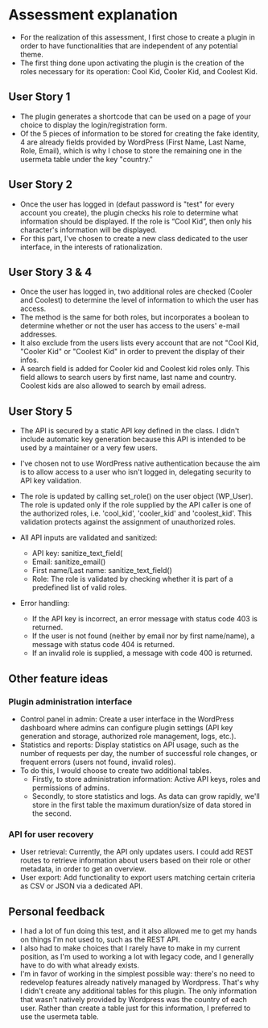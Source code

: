 # Assessment explanation

* For the realization of this assessment, I first chose to create a plugin in order to have functionalities that are independent of any potential theme.
* The first thing done upon activating the plugin is the creation of the roles necessary for its operation: Cool Kid, Cooler Kid, and Coolest Kid.

## User Story 1

* The plugin generates a shortcode that can be used on a page of your choice to display the login/registration form.
* Of the 5 pieces of information to be stored for creating the fake identity, 4 are already fields provided by WordPress (First Name, Last Name, Role, Email), which is why I chose to store the remaining one in the usermeta table under the key "country."

## User Story 2

* Once the user has logged in (defaut password is "test" for every account you create), the plugin checks his role to determine what information should be displayed. If the role is “Cool Kid”, then only his character's information will be displayed.
* For this part, I've chosen to create a new class dedicated to the user interface, in the interests of rationalization.

## User Story 3 & 4

* Once the user has logged in, two additional roles are checked (Cooler and Coolest) to determine the level of information to which the user has access.
* The method is the same for both roles, but incorporates a boolean to determine whether or not the user has access to the users' e-mail addresses.
* It also exclude from the users lists every account that are not "Cool Kid, "Cooler Kid" or "Coolest Kid" in order to prevent the display of their infos.
* A search field is added for Cooler kid and Coolest kid roles only. This field allows to search users by first name, last name and country. Coolest kids are also allowed to search by email adress.

## User Story 5

* The API is secured by a static API key defined in the class. I didn't include automatic key generation because this API is intended to be used by a maintainer or a very few users.
* I've chosen not to use WordPress native authentication because the aim is to allow access to a user who isn't logged in, delegating security to API key validation.
* The role is updated by calling set_role() on the user object (WP_User). The role is updated only if the role supplied by the API caller is one of the authorized roles, i.e. 'cool_kid', 'cooler_kid' and 'coolest_kid'. This validation protects against the assignment of unauthorized roles.
* All API inputs are validated and sanitized:

  * API key: sanitize_text_field(
  * Email: sanitize_email()
  * First name/Last name: sanitize_text_field()
  * Role: The role is validated by checking whether it is part of a predefined list of valid roles.
* Error handling:

  * If the API key is incorrect, an error message with status code 403 is returned.
  * If the user is not found (neither by email nor by first name/name), a message with status code 404 is returned.
  * If an invalid role is supplied, a message with code 400 is returned.

## Other feature ideas

### Plugin administration interface

* Control panel in admin: Create a user interface in the WordPress dashboard where admins can configure plugin settings (API key generation and storage, authorized role management, logs, etc.).
* Statistics and reports: Display statistics on API usage, such as the number of requests per day, the number of successful role changes, or frequent errors (users not found, invalid roles).
* To do this, I would choose to create two additional tables.
  * Firstly, to store administration information: Active API keys, roles and permissions of admins.
  * Secondly, to store statistics and logs. As data can grow rapidly, we'll store in the first table the maximum duration/size of data stored in the second.

### API for user recovery

* User retrieval: Currently, the API only updates users. I could add REST routes to retrieve information about users based on their role or other metadata, in order to get an overview.
* User export: Add functionality to export users matching certain criteria as CSV or JSON via a dedicated API.

## Personal feedback

* I had a lot of fun doing this test, and it also allowed me to get my hands on things I'm not used to, such as the REST API.
* I also had to make choices that I rarely have to make in my current position, as I'm used to working a lot with legacy code, and I generally have to do with what already exists.
* I'm in favor of working in the simplest possible way: there's no need to redevelop features already natively managed by Wordpress. That's why I didn't create any additional tables for this plugin. The only information that wasn't natively provided by Wordpress was the country of each user. Rather than create a table just for this information, I preferred to use the usermeta table.
